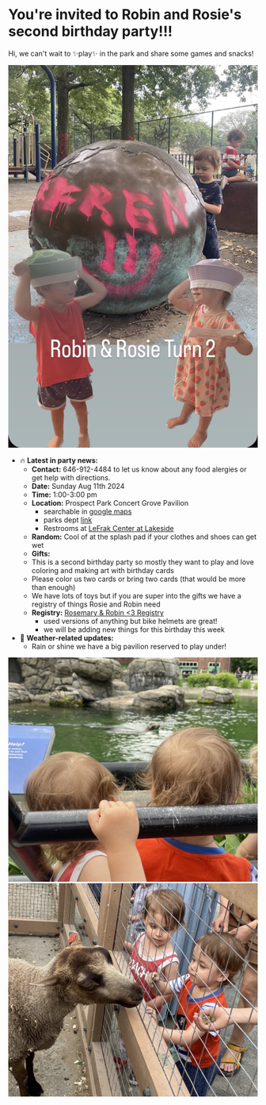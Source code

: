 
#  You're invited to Robin and Rosie's second birthday party!!!

Hi, we can't wait to ✨play✨ in the park and share some games and snacks!

![image](bday.png)
 
- 🔥 **Latest in party news:**
  - **Contact:** 646-912-4484 to let us know about any food alergies or get help with directions.
  - **Date:** Sunday Aug 11th 2024
  - **Time:** 1:00-3:00 pm
  - **Location:** Prospect Park Concert Grove Pavilion
    - searchable in [google maps](https://maps.app.goo.gl/9zDRJPsYukrmJWTi6)
    - parks dept [link](https://www.prospectpark.org/visit-the-park/park-map/points-interest/points-interest-concert-grove-pavilion/)
    - Restrooms at [LeFrak Center at Lakeside](https://g.co/kgs/5QZLU8d)
  - **Random:** Cool of at the splash pad if your clothes and shoes can get wet
  - **Gifts:**
   - This is a second birthday party so mostly they want to play and love coloring and making art with birthday cards
   - Please color us two cards or bring two cards (that would be more than enough)
   - We have lots of toys but if you are super into the gifts we have a registry of things Rosie and Robin need
   - **Registry:** [Rosemary & Robin <3 Registry](https://www.babylist.com/list/baby-reg-mike-i)
     - used versions of anything but bike helmets are great!
     - we will be adding new things for this birthday this week
- 👀 **Weather-related updates:**
  - Rain or shine we have a big pavilion reserved to play under!

![Sea lion friends](zoo1.jpeg "Sea lion friends") ![Sheep friends](zoo2.jpeg "sheep friends")
